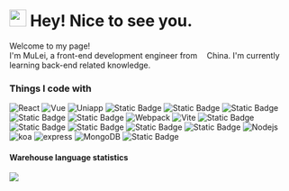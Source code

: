 <h1><img src="https://emojis.slackmojis.com/emojis/images/1531849430/4246/blob-sunglasses.gif?1531849430" width="30"/> Hey! Nice to see you.</h1>

<p>Welcome to my page! </br> I'm MuLei, a front-end development engineer from <img src="https://img0.baidu.com/it/u=2905548764,1950105583&fm=253&fmt=auto&app=138&f=GIF?w=320&h=180" width="13"/>China. I'm currently learning back-end related knowledge.

<h3>Things I code with</h3>
<p>
  <img alt="React" src="https://img.shields.io/badge/-react-%23000000?style=flat-square&logo=react" />
  <img alt="Vue" src="https://img.shields.io/badge/-vue-%23000000?style=flat-square&logo=vuedotjs" />
  <img alt="Uniapp" src="https://img.shields.io/badge/-Uniapp-%23000000?style=flat-square&logo=unicode" />
   <img alt="Static Badge" src="https://img.shields.io/badge/-next-%23000?style=flat-square&logo=nextdotjs">
<img alt="Static Badge" src="https://img.shields.io/badge/-TypeScript-000?style=flat-square&logo=tsnode">
<img alt="Static Badge" src="https://img.shields.io/badge/-ThreeJs-000?style=flat-square&logo=threedotjs">
<img alt="Static Badge" src="https://img.shields.io/badge/-sass-000?style=flat-square&logo=sass">
<img alt="Static Badge" src="https://img.shields.io/badge/-less-000?style=flat-square&logo=less">
  <img alt="Webpack" src="https://img.shields.io/badge/-webpack-%23000000?style=flat-square&logo=webpack" /> 
  <img alt="Vite" src="https://img.shields.io/badge/-vite-%23000000?style=flat-square&logo=vite" />
<img alt="Static Badge" src="https://img.shields.io/badge/-docker-%23000?style=flat-square&logo=docker">

<img alt="Static Badge" src="https://img.shields.io/badge/-get-%23000?style=flat-square&logo=git">
<img alt="Static Badge" src="https://img.shields.io/badge/-npm-%23000?style=flat-square&logo=npm">
<img alt="Static Badge" src="https://img.shields.io/badge/-pnpm-%23000?style=flat-square&logo=pnpm">
<img alt="Static Badge" src="https://img.shields.io/badge/-yarn-%23000?style=flat-square&logo=yarn">

  <img alt="Nodejs" src="https://img.shields.io/badge/-NodeJs-%23000000?style=flat-square&logo=nodedotjs" />
  <img alt="koa" src="https://img.shields.io/badge/-koa-%23000000?style=flat-square&logo=koa" />
  <img alt="express" src="https://img.shields.io/badge/-express-%23000000?style=flat-square&logo=express" />

 <img alt="MongoDB" src="https://img.shields.io/badge/-MongoDB-%23000000?style=flat-square&logo=mongodb" />
 <img alt="Static Badge" src="https://img.shields.io/badge/-mysql-%23000000?style=flat-square&logo=mysql">

<!--语言使用统计：-->

#### Warehouse language statistics

<div>
<img align="center"  src="https://github-readme-stats.vercel.app/api/top-langs/?username=IsMShmily&theme=radical&layout=compact"  />
</div>

<!-- IsMShmily -->
